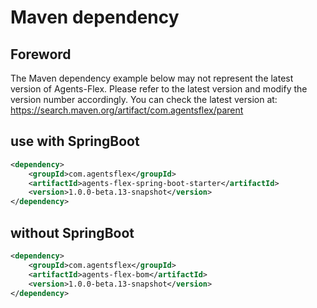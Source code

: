 # Maven dependency

## Foreword

The Maven dependency example below may not represent the latest version of Agents-Flex. Please refer to the latest version and modify the version number accordingly.
You can check the latest version at: https://search.maven.org/artifact/com.agentsflex/parent


## use with SpringBoot

```xml
<dependency>
    <groupId>com.agentsflex</groupId>
    <artifactId>agents-flex-spring-boot-starter</artifactId>
    <version>1.0.0-beta.13-snapshot</version>
</dependency>
```


## without SpringBoot

```xml
<dependency>
    <groupId>com.agentsflex</groupId>
    <artifactId>agents-flex-bom</artifactId>
    <version>1.0.0-beta.13-snapshot</version>
</dependency>
```
